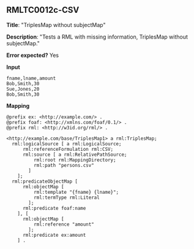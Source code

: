 ## RMLTC0012c-CSV

**Title**: "TriplesMap without subjectMap"

**Description**: "Tests a RML with missing information, TriplesMap without subjectMap."

**Error expected?** Yes

**Input**
```
fname,lname,amount
Bob,Smith,30
Sue,Jones,20
Bob,Smith,30

```

**Mapping**
```
@prefix ex: <http://example.com/> .
@prefix foaf: <http://xmlns.com/foaf/0.1/> .
@prefix rml: <http://w3id.org/rml/> .

<http://example.com/base/TriplesMap1> a rml:TriplesMap;
  rml:logicalSource [ a rml:LogicalSource;
      rml:referenceFormulation rml:CSV;
      rml:source [ a rml:RelativePathSource;
          rml:root rml:MappingDirectory;
          rml:path "persons.csv"
        ]
    ];
  rml:predicateObjectMap [
      rml:objectMap [
          rml:template "{fname} {lname}";
          rml:termType rml:Literal
        ];
      rml:predicate foaf:name
    ], [
      rml:objectMap [
          rml:reference "amount"
        ];
      rml:predicate ex:amount
    ] .

```

